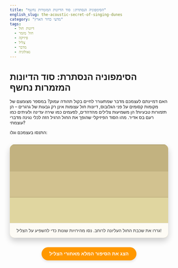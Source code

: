 ```yaml
---
title: "הסימפוניה הנסתרת: סוד הדיונות המזמרות נחשף"
english_slug: the-acoustic-secret-of-singing-dunes
category: "מדעי כדור הארץ"
tags:
  - דיונות חול
  - חול מזמר
  - פיזיקה
  - צליל
  - מדבר
  - גאולוגיה
---
```

# הסימפוניה הנסתרת: סוד הדיונות המזמרות נחשף

האם דמיינתם לעצמכם מדבר שמתעורר לחיים בקול תהודה עמוק? במספר מצומצם של מקומות קסומים על פני הגלובוס, דיונות חול עצומות אינן רק גבעות של גרגרים – הן תזמורות טבעיות! הן משמיעות צלילים מהדהדים, לפעמים כמו שירה עדינה ולעיתים כמו רעם בס אדיר. מהו הסוד הפיזיקלי שהופך את החול הרגיל הזה לכלי נגינה מדברי עוצמתי?

התנסו בעצמכם וגלו:

<div id="sand-simulation">
  <div class="sand-container">
    <div class="sand-layer bottom-layer"></div>
    <div class="sand-layer middle-layer"></div>
    <div class="sand-layer top-layer">
      <div class="sliding-sand-visual"></div>
      <div class="interaction-area"></div>
    </div>
  </div>
  <div class="vibration-display"></div>
  <div class="instructions">גררו את שכבת החול העליונה לרוחב. נסו מהירויות שונות כדי להשפיע על הצליל!</div>
  <!-- A more suitable, maybe slightly longer or loopable sound would be ideal. Keeping the original for technical constraints -->
  <audio id="singing-sound" src="https://www.chosic.com/wp-content/uploads/2020/07/low_frequency_sound.mp3" preload="auto"></audio>
</div>

<button id="toggle-explanation">הצג את הסיפור המלא מאחורי הצליל</button>

<div id="explanation" style="display: none;">
  <h2>הסיפור המדעי: פענוח סוד הדיונות המזמרות</h2>
  <p>תופעת הדיונות המזמרות והרועמות היא מופע טבעי נדיר ומרתק, שנראה כלקוח מסיפורי אלף לילה ולילה. רק בפינות יבשות ונידחות במיוחד בעולם, שילוב מדויק של תנאים סביבתיים ופיזיקליים יוצר את הקונצרט המדברי הזה של תדרים נמוכים ועוצמתיים.</p>

  <h3>מהן דיונות מזמרות - התופעה בקרוב</h3>
  <p>כשמדברים על דיונות מזמרות (Singing Dunes), מתכוונים לדיונות חול שמפיקות צלילים מורגשים כאשר החול על פניהן מופרע או נע בכמויות משמעותיות. עוצמת הצליל והתדר שלו יכולים להשתנות דרמטית: משריקה או המיה עדינה ("שירה") ועד תהודה עמוקה, רועמת ועוצמתית שמזכירה תוף בס ענק או אפילו רעם ("רעש"). הצלילים נעים לרוב בטווח התדרים הנמוכים (50-500 הרץ) ויכולים להתפשט למרחקים עצומים במדבר השקט.</p>

  <h3>איפה ומדוע? התנאים הייחודיים</h3>
  <p>המופע האקוסטי הזה אינו נחלת כל דיונת חול. הוא מתרחש אך ורק באזורים מדבריים יבשים במיוחד, כמו חלקים מהסהרה, מדבר גובי, מדבר אטאקמה, וכמה אתרים ספציפיים בארה"ב ואוסטרליה. המפתח לתופעה טמון בשילוב של כמה גורמים חיוניים:</p>
  <ul>
    <li><strong>יובש קיצוני:</strong> אפילו מעט לחות בין גרגרי החול יכולה "להדביק" אותם ולמנוע את ההחלקה החלקה והמתואמת שנדרשת להפקת הצליל. לכן, התופעה בולטת ביותר בעונות היבשות של השנה.</li>
    <li><strong>הרכב חול ספציפי:</strong> לא כל חול יכול לשיר. החול המזמר מורכב לרוב מגרגרי קוורץ (צורן דו-חמצני) בעלי תכונות פיזיקליות ספציפיות וקריטיות.</li>
  </ul>

  <h3>הפרופיל המדויק של החול המזמר</h3>
  <p>כדי שהחול יפיק את הצליל המיוחד, עליו לעמוד במספר קריטריונים:</p>
  <ul>
    <li><strong>גודל וצורה אחידים:</strong> הגרגרים צריכים להיות דומים בגודלם (בדרך כלל בין 0.1 מ"מ ל-0.5 מ"מ) ובעלי צורה מעוגלת יחסית. אחידות זו מאפשרת להם לנוע ולהחליק זה על זה כיחידה כמעט אחת.</li>
    <li><strong>דרגת מיון גבוהה:</strong> פיזור הגדלים של הגרגרים בתוך הדיונה צריך להיות צר מאוד (כלומר, רוב הגרגרים בגודל דומה מאוד).</li>
    <li><strong>ניקיון:</strong> החול חייב להיות נקי יחסית מאבק, חרסית וחומרים אורגניים שיכולים לצפות את הגרגרים ולשבש את החיכוך הישיר והנקי ביניהם.</li>
    <li><strong>פני שטח חלקים:</strong> פני השטח של גרגרי הקוורץ צריכים להיות חלקים מספיק.</li>
  </ul>

  <h3>הסוד הפיזיקלי: מגרגיר לגלי קול</h3>
  <p>הצליל המסתורי אינו קסם, אלא תוצאה של מכניקת זורמים (של גרגרים!) ותהודות:</p>
  <ol>
    <li><strong>היווצרות שכבות:</strong> כאשר כמות משמעותית של חול נעה על שיפוע הדיונה (בגלל רוח חזקה, גלישת חול ספונטנית או אפילו אדם שצועד עליה), החול נוטה להתארגן לשכבות דקיקות מאוד.</li>
    <li><strong>תנועת גזירה (Shearing):</strong> כוח הכבידה או הרוח גורמים לשכבת חול אחת להחליק (לבצע גזירה) מעל השכבה שמתחתיה.</li>
    <li><strong>רעידות סינכרוניות:</strong> כאן טמון הלב של התופעה! בחול בעל המאפיינים הנכונים (אחידות, עגוליות, יובש וניקיון), ההחלקה אינה רציפה וחלקה לגמרי. במקום זאת, היא מתקדמת בסדרה מהירה של 'קפיצות' או 'החלקה-הדבקה' (Stick-Slip). אם התנאים מושלמים, מיליוני ואף מיליארדי גרגירי חול בתוך השכבה הגולשת רועדים ומחליקים באופן כמעט סינכרוני לחלוטין – כמו תזמורת של גרגרים!</li>
    <li><strong>לכידת אוויר והפקת צליל:</strong> הרעידות המתואמות של הגרגרים דוחסות ומרפות את בועיות האוויר הקטנות הלכודות בין הגרגרים ובינם לבין השכבה התחתונה. דחיסה ושחרור מהירים אלו של האוויר יוצרים גלי קול המתפשטים באוויר ונתפסים על ידי האוזן שלנו כ"שירה" או "רעם".</li>
  </ol>

  <h3>גובה הצליל ומהירות הגלישה</h3>
  <p>התדר (Pitch) של הצליל המופק מושפע בראש ובראשונה ממהירות הגלישה ומגודל הגרגרים. גלישה מהירה יותר של שכבה עבה יותר של חול עם גרגרים גדולים יחסית נוטה ליצור תדרים נמוכים ועוצמתיים יותר, שיוצרים את אפקט ה"רעם" (Booming). גלישה איטית יותר או של שכבה דקה יותר עם גרגרים קטנים יותר עשויה ליצור תדרים גבוהים יותר, המזכירים יותר שריקה או שירה (Singing).</p>

  <h3>הבדלים בין 'שירה' ל'רעם'</h3>
  <p>ההבחנה בין חול 'מזמר' (Singing) לחול 'רועם' (Booming) אינה חדה, אך מקובל:</p>
  <ul>
    <li><strong>חול מזמר (Singing):</strong> צלילים עדינים יותר, לרוב בתדרים גבוהים יותר יחסית (עד 500 הרץ). מופקים לרוב מריצת חול בקנה מידה קטן או תנועה אישית.</li>
    <li><strong>חול רועם (Booming):</strong> צלילים עוצמתיים, מהדהדים ובעלי תדרים נמוכים מאוד (50-100 הרץ). דורשים תנועה בקנה מידה גדול של כמות חול משמעותית על שיפוע תלול. האנרגיה המשתחררת גדולה יותר, וההתאמה הסינכרונית של הגרגרים מרשימה יותר.</li>
  </ul>
    <p>כך, מאחורי השקט המדברי, מסתתרת תזמורת גרגרים קטנה הממתינה לתנאים הנכונים כדי לנגן את הסימפוניה הנסתרת שלה.</p>
</div>

<style>
/* כללי */
#sand-simulation {
  width: 100%;
  max-width: 600px; /* Slightly wider for better visual */
  margin: 30px auto;
  border-radius: 15px; /* More rounded corners */
  overflow: hidden;
  background: linear-gradient(to bottom, #f0e68c 0%, #e0c67c 100%); /* Gradient background */
  position: relative;
  font-family: 'Arial', sans-serif; /* Clean font */
  text-align: center;
  box-shadow: 0 10px 20px rgba(0, 0, 0, 0.2); /* Subtle shadow for depth */
  cursor: default; /* Default cursor outside interaction area */
  touch-action: none; /* Prevent mobile browser default drag/scroll */
}

.sand-container {
  width: 100%;
  height: 250px; /* Taller simulation area */
  display: flex;
  flex-direction: column;
  position: relative;
  overflow: hidden; /* Ensure sand layers stay within container */
}

.sand-layer {
  width: 100%;
  flex-grow: 1;
  position: relative;
  box-sizing: border-box; /* Include border in height */
}

/* Sand layer colors and subtle textures */
.bottom-layer {
  background: #c2b280; /* Darker sand */
  border-top: 2px solid #b0a070;
}

.middle-layer {
  background: #d2c290; /* Medium sand */
  border-top: 2px solid #c0b080;
  border-bottom: 2px solid #c0b080;
}

.top-layer {
  background: #e0d6a0; /* Lighter sand */
  position: relative; /* Container for the visual sliding layer */
}

/* Visual sliding sand layer - moves within the top layer */
.sliding-sand-visual {
  position: absolute;
  top: 0;
  left: 0;
  width: 100%; /* Same width as container */
  height: 100%; /* Same height as container */
  background: #e0d6a0; /* Match top layer color */
  z-index: 5; /* Below interaction area, above base layer */
  will-change: transform; /* Optimize for animation */
}

/* Interaction overlay - invisible but captures mouse events */
.interaction-area {
  position: absolute;
  top: 0;
  left: 0;
  width: 100%;
  height: 100%;
  cursor: ew-resize; /* Indicate horizontal interaction */
  z-index: 10; /* Highest z-index to capture clicks/drags */
  user-select: none; /* Prevent text selection during drag */
}

/* Vibration/Energy visualization */
.vibration-display {
  position: absolute;
  /* Position it visually at the shear boundary, slightly below the top edge of the top layer */
  top: calc(calc(100% / 3) * 2 - 5px); /* 2/3 down the sand container - adjust positioning slightly */
  left: 0;
  width: 100%;
  height: 15px; /* Thicker line */
  background: linear-gradient(to right, rgba(255, 165, 0, 0) 0%, rgba(255, 165, 0, 0.5) 50%, rgba(255, 165, 0, 0) 100%); /* Faded orange gradient */
  opacity: 0; /* Start hidden */
  pointer-events: none;
  transition: opacity 0.3s ease-out; /* Smooth fade */
  overflow: hidden; /* Hide overflow from animation */
}

.vibration-display.active {
  opacity: 1; /* Show when active */
  animation: pulse-vibrate 0.5s infinite alternate; /* More complex pulse/vibration */
}

@keyframes pulse-vibrate {
  0% { transform: translateX(-2px) scaleY(1); opacity: 1; }
  50% { transform: translateX(2px) scaleY(1.2); opacity: 0.8; }
  100% { transform: translateX(-2px) scaleY(1); opacity: 1; }
}

/* Instructions */
.instructions {
    font-size: 1em;
    color: #333; /* Darker text */
    padding: 15px; /* More padding */
    background-color: #fdfbf5; /* Very light background */
    border-top: 1px solid #eee;
    transition: opacity 0.5s ease-out; /* Fade out */
    position: relative; /* Needed for z-index */
    z-index: 20; /* Above simulation elements */
}

.instructions.hidden {
    opacity: 0;
    pointer-events: none; /* Make it non-interactive when hidden */
}


/* Button */
button {
  display: block;
  margin: 25px auto; /* More margin */
  padding: 12px 25px; /* More padding */
  font-size: 1.1em; /* Slightly larger font */
  cursor: pointer;
  background-color: #ff9800; /* Orange, warmer color */
  color: white;
  border: none;
  border-radius: 25px; /* Pill shape */
  transition: background-color 0.3s ease, transform 0.1s ease;
  font-weight: bold;
  box-shadow: 0 4px 8px rgba(0, 0, 0, 0.1);
}

button:hover {
  background-color: #f57c00; /* Darker orange */
  transform: translateY(-2px); /* Slight lift effect */
}

button:active {
  transform: translateY(0); /* Press effect */
  box-shadow: 0 2px 4px rgba(0, 0, 0, 0.2);
}


/* Explanation Section */
#explanation {
  margin-top: 40px; /* More space */
  padding: 20px; /* More padding */
  border: 1px solid #ddd;
  border-radius: 8px;
  background-color: #f9f9f9;
  line-height: 1.6; /* Improved readability */
  color: #444; /* Slightly softer text color */
}

#explanation h2, #explanation h3 {
  color: #222; /* Darker headings */
  margin-bottom: 10px;
}

#explanation h2 {
    border-bottom: 2px solid #ff9800; /* Orange underline */
    padding-bottom: 5px;
    margin-bottom: 15px;
}

#explanation h3 {
    color: #ff9800; /* Orange headings */
    margin-top: 20px;
}


#explanation ul, #explanation ol {
    margin-left: 25px; /* Increased indent */
    margin-bottom: 15px;
    padding-left: 0; /* Reset default list padding */
}

#explanation li {
    margin-bottom: 10px;
    padding-left: 5px; /* Add some padding for list items */
}

#explanation p {
    margin-bottom: 15px;
}
</style>

<script>
document.addEventListener('DOMContentLoaded', () => {
  const interactionArea = document.querySelector('.interaction-area');
  const slidingSandVisual = document.querySelector('.sliding-sand-visual');
  const vibrationDisplay = document.querySelector('.vibration-display');
  const sound = document.getElementById('singing-sound');
  const instructions = document.querySelector('.instructions');
  const toggleButton = document.getElementById('toggle-explanation');
  const explanationDiv = document.getElementById('explanation');

  let isDragging = false;
  let startX = 0;
  let lastX = 0;
  let currentTranslateX = 0;
  const maxTranslateX = 15; // Max pixels the sand visual layer can shift
  const speedThreshold = 3; // Pixels per mousemove event to trigger sound/vibration - adjusted slightly
  const speedFactorForPlaybackRate = 0.05; // How much speed affects playback rate
  const maxPlaybackRate = 1.3;
  const minPlaybackRate = 0.7;
  const instructionHideDelay = 3000; // Hide instructions after 3 seconds of first interaction

  let instructionTimeout;

  const startInteraction = (clientX) => {
      isDragging = true;
      startX = clientX;
      lastX = clientX;
      interactionArea.style.cursor = 'grabbing';
      instructions.classList.add('hidden'); // Hide instructions on first interaction
  };

  const moveInteraction = (clientX) => {
      if (!isDragging) return;

      const currentX = clientX;
      const deltaX = currentX - lastX;

      // Update visual sand layer position - cumulative drag, clamped
      currentTranslateX += deltaX * 0.5; // Factor to make visual drag less sensitive than mouse
      currentTranslateX = Math.max(-maxTranslateX, Math.min(maxTranslateX, currentTranslateX));
      slidingSandVisual.style.transform = `translateX(${currentTranslateX}px)`;

      // Calculate speed based on recent movement
      const speed = Math.abs(deltaX); // Simple speed estimation per event

      if (speed > speedThreshold) {
          vibrationDisplay.classList.add('active');

          // Adjust sound playback rate based on speed
          const playbackSpeed = Math.min(maxPlaybackRate, Math.max(minPlaybackRate, 1 + speed * speedFactorForPlaybackRate));
          sound.playbackRate = playbackSpeed;

          // Play sound if not already playing or recently played
          // Check if the sound is ready to play (readyState > 0 means metadata loaded)
          if (sound.readyState > 0 && (sound.paused || sound.currentTime > 0.4)) { // Adjusted threshold slightly
              sound.currentTime = 0; // Rewind
              sound.play().catch(e => {
                 // console.log("Audio play failed (user interaction needed?):", e);
                 // Handle potential autoplay policy issues
                 // Maybe add a visual cue that sound is "locked" until user clicks something else?
              });
          }
      } else {
           vibrationDisplay.classList.remove('active');
           // Optionally stop sound if speed drops significantly - but can sound abrupt
           // sound.pause(); sound.currentTime = 0;
      }

      lastX = currentX;
  };

  const endInteraction = () => {
      if (isDragging) {
          isDragging = false;
          interactionArea.style.cursor = 'ew-resize';
          vibrationDisplay.classList.remove('active');
          // Smoothly return visual sand layer towards center after release
          // This requires a small animation loop or CSS transition
          // For simplicity within constraints, let's skip auto-return for now
      }
  };

  // Mouse events
  interactionArea.addEventListener('mousedown', (e) => {
    startInteraction(e.clientX);
    if (instructionTimeout) clearTimeout(instructionTimeout); // Cancel hide if dragging starts
  });

  document.addEventListener('mousemove', (e) => {
    moveInteraction(e.clientX);
  });

  document.addEventListener('mouseup', () => {
    endInteraction();
     // Restart timer to hide instructions if they are showing
     if (!instructions.classList.contains('hidden') && !isDragging) {
        instructionTimeout = setTimeout(() => {
           instructions.classList.add('hidden');
        }, instructionHideDelay);
     }
  });

  // Touch events
  interactionArea.addEventListener('touchstart', (e) => {
      e.preventDefault(); // Prevent default scroll/zoom
      const touch = e.touches[0];
      startInteraction(touch.clientX);
      if (instructionTimeout) clearTimeout(instructionTimeout);
  }, { passive: false }); // Use passive: false to allow preventDefault

  document.addEventListener('touchmove', (e) => {
      if (!isDragging) return;
      e.preventDefault(); // Prevent default scroll/zoom
      const touch = e.touches[0];
      moveInteraction(touch.clientX);
  }, { passive: false });

  document.addEventListener('touchend', () => {
      endInteraction();
      if (!instructions.classList.contains('hidden') && !isDragging) {
         instructionTimeout = setTimeout(() => {
            instructions.classList.add('hidden');
         }, instructionHideDelay);
      }
  });
  document.addEventListener('touchcancel', () => { // Handle touch cancel
      endInteraction();
       if (!instructions.classList.contains('hidden') && !isDragging) {
         instructionTimeout = setTimeout(() => {
            instructions.classList.add('hidden');
         }, instructionHideDelay);
      }
  });


  // Prevent default drag behavior on any element within the simulation area if it were an image etc.
  interactionArea.addEventListener('dragstart', (e) => {
      e.preventDefault();
  });


  // Explanation toggle button
  toggleButton.addEventListener('click', () => {
    const isHidden = explanationDiv.style.display === 'none';
    explanationDiv.style.display = isHidden ? 'block' : 'none';
    toggleButton.textContent = isHidden ? 'הסתר את הסיפור המלא' : 'הצג את הסיפור המלא מאחורי הצליל';
  });

   // Attempt to pre-load/unlock audio on user gesture (like clicking the explanation button)
   // Or simply add a click listener to the whole simulation area for first sound unlock
   const unlockAudio = () => {
       if (sound.paused && sound.readyState > 0) {
            sound.play().then(() => {
                sound.pause();
                sound.currentTime = 0;
               // Remove listeners after unlock
               interactionArea.removeEventListener('mousedown', unlockAudio);
               interactionArea.removeEventListener('touchstart', unlockAudio);
               toggleButton.removeEventListener('click', unlockAudio); // If this is the first click
            }).catch(e => {
               // console.log("Audio unlock failed:", e);
            });
       }
   };
   // Try unlocking on first interaction event (mousedown, touchstart, or even explanation button click)
   interactionArea.addEventListener('mousedown', unlockAudio, { once: true });
   interactionArea.addEventListener('touchstart', unlockAudio, { once: true });
   toggleButton.addEventListener('click', unlockAudio, { once: true }); // This might fire before explanation logic, but works for unlock


    // Initially hide instructions after delay if no interaction happens
    instructionTimeout = setTimeout(() => {
        instructions.classList.add('hidden');
    }, instructionHideDelay * 2); // Give a bit more time initially


});
</script>
```